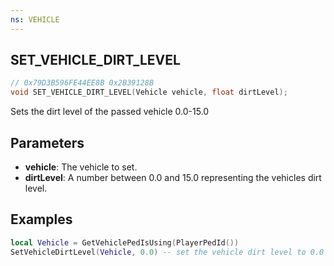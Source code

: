 ```yaml
---
ns: VEHICLE
---
```

## SET_VEHICLE_DIRT_LEVEL

```c
// 0x79D3B596FE44EE8B 0x2B39128B
void SET_VEHICLE_DIRT_LEVEL(Vehicle vehicle, float dirtLevel);
```

Sets the dirt level of the passed vehicle 0.0-15.0

## Parameters
* **vehicle**: The vehicle to set.
* **dirtLevel**: A number between 0.0 and 15.0 representing the vehicles dirt level.

## Examples
```lua
local Vehicle = GetVehiclePedIsUsing(PlayerPedId())
SetVehicleDirtLevel(Vehicle, 0.0) -- set the vehicle dirt level to 0.0
```
